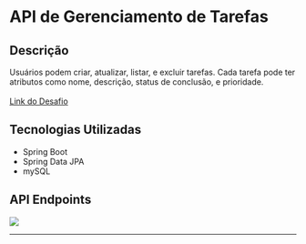 # API de Gerenciamento de Tarefas

## Descrição
Usuários podem criar, atualizar, listar, e excluir tarefas. Cada tarefa pode ter atributos como nome, descrição, status de conclusão, e prioridade. <br> <br>
[Link do Desafio](https://github.com/simplify-tec/desafio-junior-backend-simplify) 


## Tecnologias Utilizadas
 * Spring Boot
 * Spring Data JPA
 * mySQL

## API Endpoints

![](https://i.postimg.cc/0y8kMZDW/endpoints.png)
<hr />






